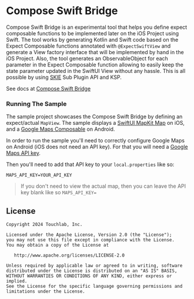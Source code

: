 # Compose Swift Bridge

Compose Swift Bridge is an experimental tool that helps you define expect composable functions to be
implemented later on the iOS Project using Swift. The tool works by generating Kotlin and Swift code
based on the Expect Composable functions annotated with `@ExpectSwiftView` and generate a View factory interface that will be implemented
by hand in the iOS Project. Also, the tool generates an ObservableObject for each parameter in the Expect Composable function
allowing to easily keep the state parameter updated in the SwiftUI View without any hassle. This is all possible by using [SKIE](https://skie.touchlab.co/) Sub Plugin API and KSP.

See docs at [Compose Swift Bridge](https://touchlab.co/composeswiftbridge)

### Running The Sample

The sample project showcases the Compose Swift Bridge by defining an expect/actual `MapView`. The
sample displays a [SwiftUI MapKit Map](https://developer.apple.com/documentation/mapkit/mapkit_for_swiftui) on iOS, 
and a [Google Maps Composable](https://github.com/googlemaps/android-maps-compose) on Android.

In order to run the sample you'll need to correctly configure Google Maps on Android (iOS does not need an API key). 
For that you will need a [Google Maps API key](https://developers.google.com/maps/documentation/android-sdk/get-api-key).

Then you'll need to add that API key to your `local.properties` like so:

```
MAPS_API_KEY=YOUR_API_KEY
```

> If you don't need to view the actual map, then you can leave the API key blank like so `MAPS_API_KEY=`


## License

```
Copyright 2024 Touchlab, Inc.

Licensed under the Apache License, Version 2.0 (the "License");
you may not use this file except in compliance with the License.
You may obtain a copy of the License at

   http://www.apache.org/licenses/LICENSE-2.0

Unless required by applicable law or agreed to in writing, software
distributed under the License is distributed on an "AS IS" BASIS,
WITHOUT WARRANTIES OR CONDITIONS OF ANY KIND, either express or implied.
See the License for the specific language governing permissions and
limitations under the License.
```